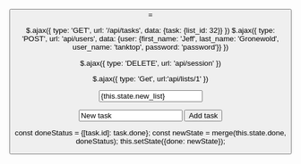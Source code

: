 <button onClick={this.openEditModal(list)} className="listEdit">=



$.ajax({
    type: 'GET',
    url: '/api/tasks',
    data: {task: {list_id: 32}}
})
$.ajax({
    type: 'POST',
    url: 'api/users',
    data: {user: {first_name: 'Jeff',
                  last_name: 'Gronewold',
                  user_name: 'tanktop',
                  password: 'password'}}
})

$.ajax({
  type: 'DELETE',
  url: 'api/session'
})




$.ajax({
  type: 'Get',
  url:'api/lists/1'
  })


   <form>
     <label value="Enter a new list name:">
       <input type="text"
               value={this.state.new_list}
               onChange={this.update("user_name")}
               className="list-input"
               />
     </label>
   </form>


   <form onSubmit={this.handleNewTask}>
     <input type="text"
             value="New task"
             onChange={this.update("title")}
     />
   <input type="submit" value="Add task" />

   </form>

   const doneStatus = {[task.id]: task.done};
   const newState = merge(this.state.done, doneStatus);
   this.setState({done: newState});

